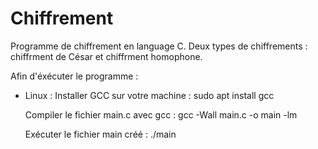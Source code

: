 # Chiffrement
Programme de chiffrement en language C. Deux types de chiffrements : chiffrment de César et chiffrment homophone.

Afin d'éxécuter le programme :
- Linux :
  Installer GCC sur votre machine : 
  sudo apt install gcc
  
  Compiler le fichier main.c avec gcc :
  gcc -Wall main.c -o main -lm
  
  Exécuter le fichier main créé :
  ./main
